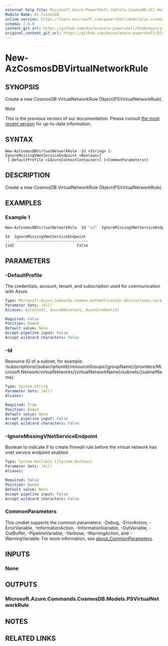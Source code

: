 ```yaml
---
external help file: Microsoft.Azure.PowerShell.Cmdlets.CosmosDB.dll-Help.xml
Module Name: Az.CosmosDB
online version: https://learn.microsoft.com/powershell/module/az.cosmosdb/new-azcosmosdbvirtualnetworkrule
schema: 2.0.0
content_git_url: https://github.com/Azure/azure-powershell/blob/main/src/CosmosDB/CosmosDB/help/New-AzCosmosDBVirtualNetworkRule.md
original_content_git_url: https://github.com/Azure/azure-powershell/blob/main/src/CosmosDB/CosmosDB/help/New-AzCosmosDBVirtualNetworkRule.md
---
```


# New-AzCosmosDBVirtualNetworkRule

## SYNOPSIS
Create a new CosmosDB VirtualNetworkRule Object(PSVirtualNetworkRule).

> [!NOTE]
>This is the previous version of our documentation. Please consult [the most recent version](/powershell/module/az.cosmosdb/new-azcosmosdbvirtualnetworkrule) for up-to-date information.

## SYNTAX

```
New-AzCosmosDBVirtualNetworkRule -Id <String> [-IgnoreMissingVNetServiceEndpoint <Boolean>]
 [-DefaultProfile <IAzureContextContainer>] [<CommonParameters>]
```

## DESCRIPTION
Create a new CosmosDB VirtualNetworkRule Object(PSVirtualNetworkRule).

## EXAMPLES

### Example 1
```powershell
New-AzCosmosDBVirtualNetworkRule -Id "id" -IgnoreMissingVNetServiceEndpoint 0
```

```output
Id  IgnoreMissingVNetServiceEndpoint
--   --------------------------------
{id}                            False
```

## PARAMETERS

### -DefaultProfile
The credentials, account, tenant, and subscription used for communication with Azure.

```yaml
Type: Microsoft.Azure.Commands.Common.Authentication.Abstractions.Core.IAzureContextContainer
Parameter Sets: (All)
Aliases: AzContext, AzureRmContext, AzureCredential

Required: False
Position: Named
Default value: None
Accept pipeline input: False
Accept wildcard characters: False
```

### -Id
Resource ID of a subnet, for example: /subscriptions/{subscriptionId}/resourceGroups/{groupName}/providers/Microsoft.Network/virtualNetworks/{virtualNetworkName}/subnets/{subnetName}

```yaml
Type: System.String
Parameter Sets: (All)
Aliases:

Required: True
Position: Named
Default value: None
Accept pipeline input: False
Accept wildcard characters: False
```

### -IgnoreMissingVNetServiceEndpoint
Boolean to indicate if to create firewall rule before the virtual network has vnet service endpoint enabled.

```yaml
Type: System.Nullable`1[System.Boolean]
Parameter Sets: (All)
Aliases:

Required: False
Position: Named
Default value: None
Accept pipeline input: False
Accept wildcard characters: False
```

### CommonParameters
This cmdlet supports the common parameters: -Debug, -ErrorAction, -ErrorVariable, -InformationAction, -InformationVariable, -OutVariable, -OutBuffer, -PipelineVariable, -Verbose, -WarningAction, and -WarningVariable. For more information, see [about_CommonParameters](http://go.microsoft.com/fwlink/?LinkID=113216).

## INPUTS

### None

## OUTPUTS

### Microsoft.Azure.Commands.CosmosDB.Models.PSVirtualNetworkRule

## NOTES

## RELATED LINKS
